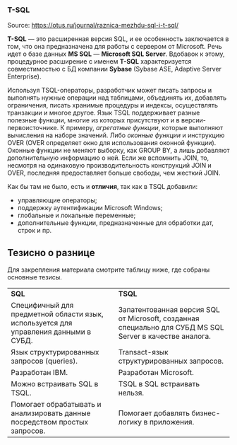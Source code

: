 ### T-SQL

Source: https://otus.ru/journal/raznica-mezhdu-sql-i-t-sql/

**T-SQL** — это расширенная версия SQL, и ее особенность заключается в том, что она предназначена для работы с сервером от Microsoft. Речь идет о базе данных **MS SQL** — **Microsoft SQL Server**. Вдобавок к этому, процедурное расширение с именем **T-SQL** характеризуется совместимостью с БД компании **Sybase** (Sybase ASE, Adaptive Server Enterprise).

Используя TSQL-операторы, разработчик может писать запросы и выполнять нужные операции над таблицами, объединять их, добавлять ограничения, писать хранимые процедуры и индексы, осуществлять транзакции и многое другое. Язык TSQL поддерживает разные полезные функции, многие из которых присутствуют и в версии-первоисточнике. К примеру, _агрегатные функции_, которые выполняют вычисления на наборе значений. Либо _оконные функции_ и инструкцию OVER (OVER определяет окно для использования оконной функции).
Оконные функции не меняют выборку, как GROUP BY, а лишь добавляют дополнительную информацию о ней. Если же вспомнить JOIN, то, несмотря на одинаковую производительность конструкций JOIN и OVER, последняя предоставляет больше свободы, чем жесткий JOIN.

Как бы там не было, есть и **отличия**, так как в TSQL добавили:

- управляющие операторы;
- поддержку аутентификации Microsoft Windows;
- глобальные и локальные переменные;
- дополнительные функции, предназначенные для обработки дат, строк и пр.

## Тезисно о разнице

Для закрепления материала смотрите таблицу ниже, где собраны основные тезисы.

|   |   |
|---|---|
|**SQL**|**TSQL**|
|Специфичный для предметной области язык, используется для управления данными в СУБД.|Запатентованная версия SQL от Microsoft, созданная специально для СУБД MS SQL Server в качестве аналога.|
|Язык структурированных запросов (queries).|Transact-язык структурированных запросов.|
|Разработан IBM.|Разработан Microsoft.|
|Можно встраивать SQL в TSQL.|TSQL в SQL встраивать нельзя.|
|Помогает обрабатывать и анализировать данные посредством простых запросов.|Помогает добавлять бизнес-логику в приложения.|